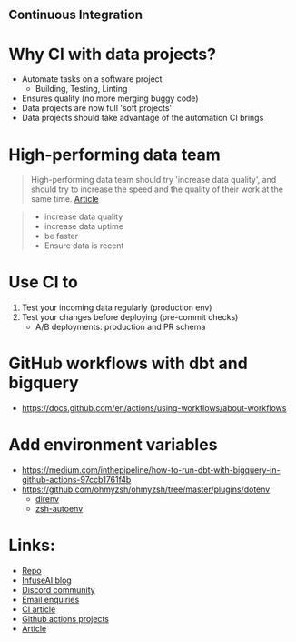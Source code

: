 ## Continuous Integration

# Why CI with data projects?
  * Automate tasks on a software project
    - Building, Testing, Linting
  * Ensures quality (no more merging buggy code)
  * Data projects are now full 'soft projects'
  * Data projects should take advantage of the automation CI brings

# High-performing data team
  > High-performing data team should try 'increase data quality', and should try to increase the speed and the quality of their work at the same time.
  > [Article](https://medium.com/geekculture/high-performance-data-teams-dont-care-about-data-quality-52baa4141fe8)

  > - increase data quality
  > - increase data uptime
  > - be faster
  > - Ensure data is recent

# Use CI to
  1. Test your incoming data regularly (production env)
  2. Test your changes before deploying (pre-commit checks)
     - A/B deployments: production and PR schema

# GitHub workflows with dbt and bigquery
  - https://docs.github.com/en/actions/using-workflows/about-workflows

# Add environment variables
  - https://medium.com/inthepipeline/how-to-run-dbt-with-bigquery-in-github-actions-97ccb1761f4b
  - https://github.com/ohmyzsh/ohmyzsh/tree/master/plugins/dotenv
    - [direnv](https://github.com/direnv/direnv)
    - [zsh-autoenv](https://github.com/Tarrasch/zsh-autoenv)

# Links:
  - [Repo](https://github.com/InfuseAI/taxi_rides_ny_duckdb)
  - [InfuseAI blog](https://blog.infuseai.io/)
  - [Discord community](https://discord.com/invite/328QcXnkKD)
  - [Email enquiries](product@piperider.io)
  - [CI article](https://docs.piperider.io/ci/introduction)
  - [Github actions projects](https://github.com/DataTalksClub/project-of-the-week/blob/main/2023-01-11-github_actions-1.md)
  - [Article](https://medium.com/geekculture/high-performance-data-teams-dont-care-about-data-quality-52baa4141fe8)
